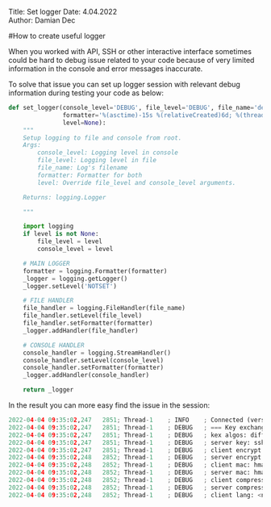 Title: Set logger 
Date: 4.04.2022  
Author: Damian Dec

#How to create useful logger

When you worked with API, SSH or other interactive interface sometimes could be hard to debug issue related to your 
code because of very limited information in the console and error messages inaccurate.

To solve that issue you can set up logger session with relevant debug information during testing your code as below:
```python
def set_logger(console_level='DEBUG', file_level='DEBUG', file_name='debug.log',
               formatter='%(asctime)-15s %(relativeCreated)6d; %(threadName)-12s; %(levelname)-8s; %(message)s',
               level=None):
    """
    Setup logging to file and console from root.
    Args:
        console_level: Logging level in console
        file_level: Logging level in file
        file_name: Log's filename
        formatter: Formatter for both
        level: Override file_level and console_level arguments.

    Returns: logging.Logger

    """

    import logging
    if level is not None:
        file_level = level
        console_level = level

    # MAIN LOGGER
    formatter = logging.Formatter(formatter)
    _logger = logging.getLogger()
    _logger.setLevel('NOTSET')

    # FILE HANDLER
    file_handler = logging.FileHandler(file_name)
    file_handler.setLevel(file_level)
    file_handler.setFormatter(formatter)
    _logger.addHandler(file_handler)

    # CONSOLE HANDLER
    console_handler = logging.StreamHandler()
    console_handler.setLevel(console_level)
    console_handler.setFormatter(formatter)
    _logger.addHandler(console_handler)

    return _logger
```

In the result you can more easy find the issue in the session:
```python
2022-04-04 09:35:02,247   2851; Thread-1    ; INFO    ; Connected (version 2.0, client Cisco-1.25)
2022-04-04 09:35:02,247   2851; Thread-1    ; DEBUG   ; === Key exchange possibilities ===
2022-04-04 09:35:02,247   2851; Thread-1    ; DEBUG   ; kex algos: diffie-hellman-group1-sha1
2022-04-04 09:35:02,247   2851; Thread-1    ; DEBUG   ; server key: ssh-rsa
2022-04-04 09:35:02,247   2851; Thread-1    ; DEBUG   ; client encrypt: aes128-cbc, 3des-cbc, aes192-cbc, aes256-cbc
2022-04-04 09:35:02,248   2852; Thread-1    ; DEBUG   ; server encrypt: aes128-cbc, 3des-cbc, aes192-cbc, aes256-cbc
2022-04-04 09:35:02,248   2852; Thread-1    ; DEBUG   ; client mac: hmac-sha1, hmac-sha1-96, hmac-md5, hmac-md5-96
2022-04-04 09:35:02,248   2852; Thread-1    ; DEBUG   ; server mac: hmac-sha1, hmac-sha1-96, hmac-md5, hmac-md5-96
2022-04-04 09:35:02,248   2852; Thread-1    ; DEBUG   ; client compress: none
2022-04-04 09:35:02,248   2852; Thread-1    ; DEBUG   ; server compress: none
2022-04-04 09:35:02,248   2852; Thread-1    ; DEBUG   ; client lang: <none>
```